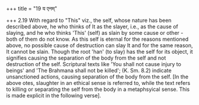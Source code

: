 +++
title = "19 य एनम्"

+++
2.19 With regard to "This" viz., the self, whose nature has been
described above, he who thinks of It as the slayer, i.e., as the cause
of slaying, and he who thinks 'This' (self) as slain by some cause or
other - both of them do not know. As this self is eternal for the
reasons mentioned above, no possible cause of destruction can slay It
and for the same reason, It cannot be slain. Though the root 'han' (to
slay) has the self for its object, it signifies causing the separation
of the body from the self and not destruction of the self. Scriptural
texts like 'You shall not cause injury to beings' and 'The Brahmana
shall not be killed'; (K. Sm. 8.2) indicate unsanctioned actions,
causing separation of the body from the self. \[In the above otes,
slaughter in an ethical sense is referred to, while the text refers to
killing or separating the self from the body in a metaphsyical sense.
This is made explicit in the following verse\].

